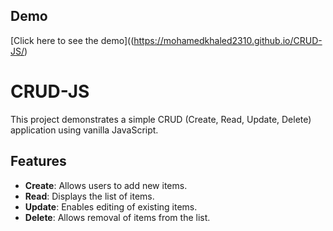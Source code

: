 ## Demo
[Click here to see the demo]((https://mohamedkhaled2310.github.io/CRUD-JS/)


# CRUD-JS

This project demonstrates a simple CRUD (Create, Read, Update, Delete) application using vanilla JavaScript.

## Features

- **Create**: Allows users to add new items.
- **Read**: Displays the list of items.
- **Update**: Enables editing of existing items.
- **Delete**: Allows removal of items from the list.
